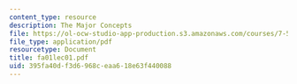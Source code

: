 ```yaml
---
content_type: resource
description: The Major Concepts
file: https://ol-ocw-studio-app-production.s3.amazonaws.com/courses/7-51-graduate-biochemistry-fall-2001/395fa40df3d6968ceaa618e63f440088_fa01lec01.pdf
file_type: application/pdf
resourcetype: Document
title: fa01lec01.pdf
uid: 395fa40d-f3d6-968c-eaa6-18e63f440088
---
```

